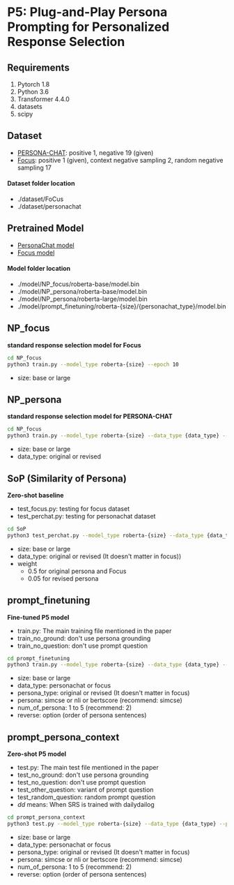 # P5: Plug-and-Play Persona Prompting for Personalized Response Selection

## Requirements
1. Pytorch 1.8
2. Python 3.6
3. Transformer 4.4.0
4. datasets
5. scipy

## Dataset
- [PERSONA-CHAT](https://drive.google.com/file/d/1o-Vg4TskJ8deGHjRZIiNEmCgzfzdoF_-/view?usp=sharing): positive 1, negative 19 (given)
- [Focus](https://drive.google.com/file/d/1jN3G6mihUOZA2V7eGaIXgbFGeGQs2ZUD/view?usp=sharing): positive 1 (given), context negative sampling 2, random negative sampling 17

#### Dataset folder location
- ./dataset/FoCus
- ./dataset/personachat

## Pretrained Model
- [PersonaChat model]()
- [Focus model]()

#### Model folder location
- ./model/NP_focus/roberta-base/model.bin
- ./model/NP_persona/roberta-base/model.bin
- ./model/NP_persona/roberta-large/model.bin
- ./model/prompt_finetuning/roberta-{size}/{personachat_type}/model.bin

## NP_focus
**standard response selection model for Focus**

```bash
cd NP_focus
python3 train.py --model_type roberta-{size} --epoch 10
```
- size: base or large

## NP_persona
**standard response selection model for PERSONA-CHAT**

```bash
cd NP_focus
python3 train.py --model_type roberta-{size} --data_type {data_type} --epoch 10
```
- size: base or large
- data_type: original or revised

## SoP (Similarity of Persona)
**Zero-shot baseline**
- test_focus.py: testing for focus dataset
- test_perchat.py: testing for personachat dataset

```bash
cd SoP
python3 test_perchat.py --model_type roberta-{size} --data_type {data_type} --persona simcse --weight {weight} --agg max
```
- size: base or large
- data_type: original or revised (It doesn't matter in focus))
- weight
    - 0.5 for original persona and Focus
    - 0.05 for revised persona

## prompt_finetuning
**Fine-tuned P5 model**
- train.py: The main training file mentioned in the paper
- train_no_ground: don't use persona grounding
- train_no_question: don't use prompt question

```bash
cd prompt_finetuning
python3 train.py --model_type roberta-{size} --data_type {data_type} --persona_type {persona_type} --persona {persona} --num_of_persona {num_of_persona} --reverse
```
- size: base or large
- data_type: personachat or focus
- persona_type: original or revised (It doesn't matter in focus)
- persona: simcse or nli or bertscore (recommend: simcse)
- num_of_persona: 1 to 5  (recommend: 2)
- reverse: option (order of persona sentences)

## prompt_persona_context
**Zero-shot P5 model**
- test.py: The main test file mentioned in the paper
- test_no_ground: don't use persona grounding
- test_no_question: don't use prompt question
- test_other_question: variant of prompt question
- test_random_question: random prompt question
- *dd* means: When SRS is trained with dailydailog

```bash
cd prompt_persona_context
python3 test.py --model_type roberta-{size} --data_type {data_type} --persona_type {persona_type} --persona {persona} --num_of_persona {num_of_persona} --reverse
```
- size: base or large
- data_type: personachat or focus
- persona_type: original or revised (It doesn't matter in focus)
- persona: simcse or nli or bertscore (recommend: simcse)
- num_of_persona: 1 to 5  (recommend: 2)
- reverse: option (order of persona sentences)